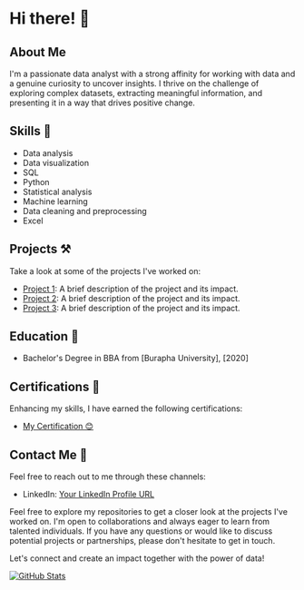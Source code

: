 # Hi there! 👋

## About Me 
I'm a passionate data analyst with a strong affinity for working with data and a genuine curiosity to uncover insights. I thrive on the challenge of exploring complex datasets, extracting meaningful information, and presenting it in a way that drives positive change.

## Skills 🤹
- Data analysis
- Data visualization
- SQL
- Python
- Statistical analysis
- Machine learning
- Data cleaning and preprocessing
- Excel

## Projects ⚒️
Take a look at some of the projects I've worked on:
- [Project 1](link-to-project): A brief description of the project and its impact.
- [Project 2](link-to-project): A brief description of the project and its impact.
- [Project 3](link-to-project): A brief description of the project and its impact.

## Education 🏫
- Bachelor's Degree in BBA from [Burapha University], [2020]

## Certifications 🎉
Enhancing my skills, I have earned the following certifications:
- [My Certification 😊](https://bit.ly/3rdNqn8)


## Contact Me 🤙
Feel free to reach out to me through these channels:
- LinkedIn: [Your LinkedIn Profile URL]([link-to-linkedin](https://www.linkedin.com/in/treephob/))


Feel free to explore my repositories to get a closer look at the projects I've worked on. I'm open to collaborations and always eager to learn from talented individuals. If you have any questions or would like to discuss potential projects or partnerships, please don't hesitate to get in touch.

Let's connect and create an impact together with the power of data!

[![GitHub Stats](https://github-readme-stats.vercel.app/api?username=YourUsername&show_icons=true)](https://github.com/Treephop-bit)
